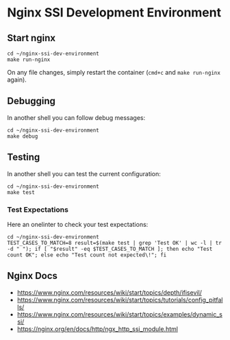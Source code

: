 # Nginx SSI Development Environment

## Start nginx

```
cd ~/nginx-ssi-dev-environment
make run-nginx
```

On any file changes, simply restart the container (`cmd+c` and `make run-nginx` again).

## Debugging

In another shell you can follow debug messages:

```
cd ~/nginx-ssi-dev-environment
make debug
```

## Testing

In another shell you can test the current configuration:

```
cd ~/nginx-ssi-dev-environment
make test
```

### Test Expectations

Here an onelinter to check your test expectations:

```
cd ~/nginx-ssi-dev-environment
TEST_CASES_TO_MATCH=8 result=$(make test | grep 'Test OK' | wc -l | tr -d " "); if [ "$result" -eq $TEST_CASES_TO_MATCH ]; then echo "Test count OK"; else echo "Test count not expected\!"; fi
```

## Nginx Docs

- https://www.nginx.com/resources/wiki/start/topics/depth/ifisevil/
- https://www.nginx.com/resources/wiki/start/topics/tutorials/config_pitfalls/
- https://www.nginx.com/resources/wiki/start/topics/examples/dynamic_ssi/
- https://nginx.org/en/docs/http/ngx_http_ssi_module.html
